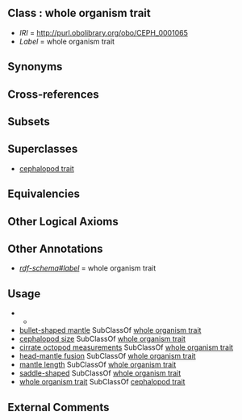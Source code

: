 
## Class : whole organism trait

 * *IRI* = http://purl.obolibrary.org/obo/CEPH_0001065
 * *Label* = whole organism trait

## Synonyms


## Cross-references


## Subsets


## Superclasses

 * [cephalopod trait](../../CEPH/00/CEPH_0000300.md)

## Equivalencies


## Other Logical Axioms


## Other Annotations

 * *[rdf-schema#label](../../el/rdf-schema#label.md)* = whole organism trait

## Usage

 * -
 * [bullet-shaped mantle](../../CEPH/01/CEPH_0001001.md) SubClassOf [whole organism trait](../../CEPH/65/CEPH_0001065.md)
 * [cephalopod size](../../CEPH/09/CEPH_0000309.md) SubClassOf [whole organism trait](../../CEPH/65/CEPH_0001065.md)
 * [cirrate octopod measurements](../../CEPH/64/CEPH_0000064.md) SubClassOf [whole organism trait](../../CEPH/65/CEPH_0001065.md)
 * [head-mantle fusion](../../CEPH/29/CEPH_0000129.md) SubClassOf [whole organism trait](../../CEPH/65/CEPH_0001065.md)
 * [mantle length](../../CEPH/60/CEPH_0000160.md) SubClassOf [whole organism trait](../../CEPH/65/CEPH_0001065.md)
 * [saddle-shaped](../../CEPH/19/CEPH_0000219.md) SubClassOf [whole organism trait](../../CEPH/65/CEPH_0001065.md)
 * [whole organism trait](../../CEPH/65/CEPH_0001065.md) SubClassOf [cephalopod trait](../../CEPH/00/CEPH_0000300.md)

## External Comments


